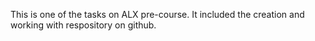 This is one of the tasks on ALX pre-course.
It included the creation and working with respository on github.
